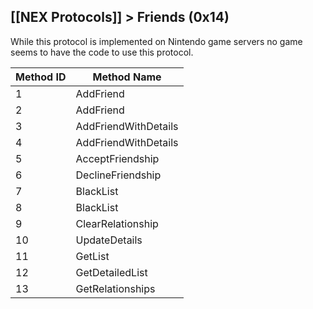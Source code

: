 [[NEX Protocols]] > Friends (0x14)
---

While this protocol is implemented on Nintendo game servers no game seems to have the code to use this protocol.

| Method ID | Method Name |
| --- | --- |
| 1 | AddFriend |
| 2 | AddFriend |
| 3 | AddFriendWithDetails |
| 4 | AddFriendWithDetails |
| 5 | AcceptFriendship |
| 6 | DeclineFriendship |
| 7 | BlackList |
| 8 | BlackList |
| 9 | ClearRelationship |
| 10 | UpdateDetails |
| 11 | GetList |
| 12 | GetDetailedList |
| 13 | GetRelationships |